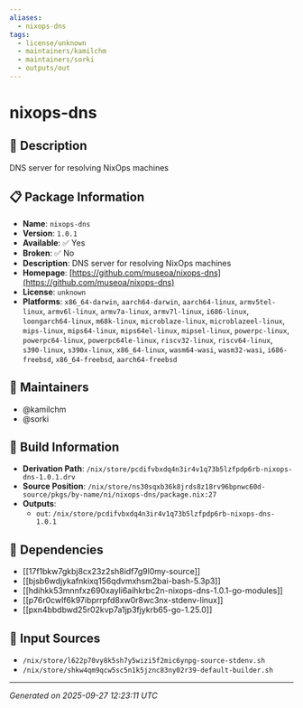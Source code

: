 ```yaml
---
aliases:
  - nixops-dns
tags:
  - license/unknown
  - maintainers/kamilchm
  - maintainers/sorki
  - outputs/out
---
```


# nixops-dns

## 📝 Description

DNS server for resolving NixOps machines

## 📋 Package Information

- **Name**: `nixops-dns`
- **Version**: `1.0.1`
- **Available**: ✅ Yes
- **Broken**: ✅ No
- **Description**: DNS server for resolving NixOps machines
- **Homepage**: [https://github.com/museoa/nixops-dns](https://github.com/museoa/nixops-dns)
- **License**: `unknown`
- **Platforms**: `x86_64-darwin`, `aarch64-darwin`, `aarch64-linux`, `armv5tel-linux`, `armv6l-linux`, `armv7a-linux`, `armv7l-linux`, `i686-linux`, `loongarch64-linux`, `m68k-linux`, `microblaze-linux`, `microblazeel-linux`, `mips-linux`, `mips64-linux`, `mips64el-linux`, `mipsel-linux`, `powerpc-linux`, `powerpc64-linux`, `powerpc64le-linux`, `riscv32-linux`, `riscv64-linux`, `s390-linux`, `s390x-linux`, `x86_64-linux`, `wasm64-wasi`, `wasm32-wasi`, `i686-freebsd`, `x86_64-freebsd`, `aarch64-freebsd`
## 👥 Maintainers

- @kamilchm
- @sorki


## 🔧 Build Information

- **Derivation Path**: `/nix/store/pcdifvbxdq4n3ir4v1q73b5lzfpdp6rb-nixops-dns-1.0.1.drv`
- **Source Position**: `/nix/store/ns30sqxb36k8jrds8z18rv96bpnwc60d-source/pkgs/by-name/ni/nixops-dns/package.nix:27`
- **Outputs**:
  - `out`:  `/nix/store/pcdifvbxdq4n3ir4v1q73b5lzfpdp6rb-nixops-dns-1.0.1`

## 🔗 Dependencies

- [[17f1bkw7gkbj8cx23z2sh8idf7g9l0my-source]]
- [[bjsb6wdjykafnkixq156qdvmxhsm2bai-bash-5.3p3]]
- [[hdihkk53mnnfxz690xayli6aihkrbc2n-nixops-dns-1.0.1-go-modules]]
- [[p76r0cwlf6k97ibprrpfd8xw0r8wc3nx-stdenv-linux]]
- [[pxn4bbdbwd25r02kvp7a1jp3fjykrb65-go-1.25.0]]

## 📁 Input Sources

- `/nix/store/l622p70vy8k5sh7y5wizi5f2mic6ynpg-source-stdenv.sh`
- `/nix/store/shkw4qm9qcw5sc5n1k5jznc83ny02r39-default-builder.sh`

---
*Generated on 2025-09-27 12:23:11 UTC*
